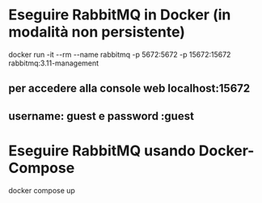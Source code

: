 # Eseguire RabbitMQ in Docker (in modalità non persistente)

docker run -it --rm --name rabbitmq -p 5672:5672 -p 15672:15672 rabbitmq:3.11-management

## per accedere alla console web localhost:15672 
## username: guest e password :guest

# Eseguire RabbitMQ usando Docker-Compose
docker compose up
